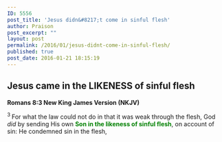 ```yaml
---
ID: 5556
post_title: 'Jesus didn&#8217;t come in sinful flesh'
author: Praison
post_excerpt: ""
layout: post
permalink: /2016/01/jesus-didnt-come-in-sinful-flesh/
published: true
post_date: 2016-01-21 18:15:19
---
```

<h2><strong>Jesus came in the LIKENESS of sinful flesh</strong></h2>
<strong><span class="passage-display-bcv">Romans 8:3
</span><span class="passage-display-version">New King James Version (NKJV)</span></strong>

<span id="en-NKJV-28120" class="text Rom-8-3"><sup class="versenum">3 </sup>For what the law could not do in that it was weak through the flesh, God <i>did </i>by sending His own <span style="color: #008000;"><strong>Son in the likeness of sinful flesh</strong></span>, on account of sin: He condemned sin in the flesh,</span>